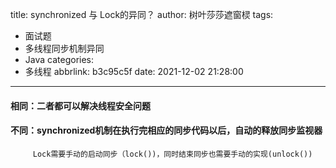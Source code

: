 title: synchronized 与 Lock的异同？
author: 树叶莎莎遮窗棂
tags:
  - 面试题
  - 多线程同步机制异同
  - Java
categories:
  - 多线程
abbrlink: b3c95c5f
date: 2021-12-02 21:28:00
---
#### 相同：二者都可以解决线程安全问题

#### 不同：synchronized机制在执行完相应的同步代码以后，自动的释放同步监视器

         Lock需要手动的启动同步（lock())，同时结束同步也需要手动的实现(unlock())